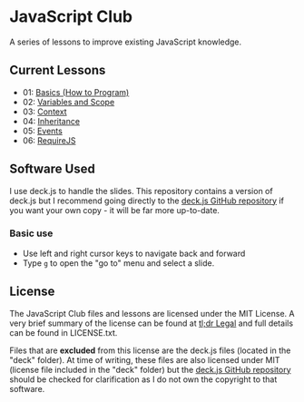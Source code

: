 # JavaScript Club

A series of lessons to improve existing JavaScript knowledge.

## Current Lessons

- 01: [Basics (How to Program)](https://james-jlo-long.github.io/JavaScript-Club/01%20Basics/)
- 02: [Variables and Scope](https://james-jlo-long.github.io/JavaScript-Club/02%20Scope/)
- 03: [Context](https://james-jlo-long.github.io/JavaScript-Club/03%20Context/)
- 04: [Inheritance](https://james-jlo-long.github.io/JavaScript-Club/04%20Inheritance/)
- 05: [Events](https://james-jlo-long.github.io/JavaScript-Club/05%20Events/)
- 06: [RequireJS](https://james-jlo-long.github.io/JavaScript-Club/06%20RequireJS/)

## Software Used

I use deck.js to handle the slides. This repository contains a version of
deck.js but I recommend going directly to the [deck.js GitHub
repository](https://github.com/imakewebthings/deck.js/) if you want your own
copy - it will be far more up-to-date.

### Basic use

- Use left and right cursor keys to navigate back and forward
- Type `g` to open the "go to" menu and select a slide.

## License

The JavaScript Club files and lessons are licensed under the MIT License.
A very brief summary of the license can be found at [tl;dr
Legal](https://tldrlegal.com/license/mit-license) and full details can be found
in LICENSE.txt.

Files that are **excluded** from this license are the deck.js files (located in
the "deck" folder). At time of writing, these files are also licensed under MIT
(license file included in the "deck" folder) but the [deck.js GitHub
repository](https://github.com/imakewebthings/deck.js/) should be checked for
clarification as I do not own the copyright to that software.
